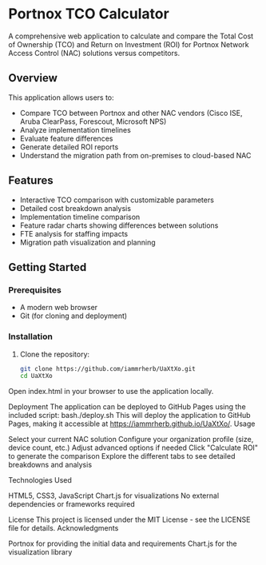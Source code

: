 # Portnox TCO Calculator

A comprehensive web application to calculate and compare the Total Cost of Ownership (TCO) and Return on Investment (ROI) for Portnox Network Access Control (NAC) solutions versus competitors.

## Overview

This application allows users to:

- Compare TCO between Portnox and other NAC vendors (Cisco ISE, Aruba ClearPass, Forescout, Microsoft NPS)
- Analyze implementation timelines
- Evaluate feature differences
- Generate detailed ROI reports
- Understand the migration path from on-premises to cloud-based NAC

## Features

- Interactive TCO comparison with customizable parameters
- Detailed cost breakdown analysis
- Implementation timeline comparison
- Feature radar charts showing differences between solutions
- FTE analysis for staffing impacts
- Migration path visualization and planning

## Getting Started

### Prerequisites

- A modern web browser
- Git (for cloning and deployment)

### Installation

1. Clone the repository:
   ```bash
   git clone https://github.com/iammrherb/UaXtXo.git
   cd UaXtXo

Open index.html in your browser to use the application locally.

Deployment
The application can be deployed to GitHub Pages using the included script:
bash./deploy.sh
This will deploy the application to GitHub Pages, making it accessible at https://iammrherb.github.io/UaXtXo/.
Usage

Select your current NAC solution
Configure your organization profile (size, device count, etc.)
Adjust advanced options if needed
Click "Calculate ROI" to generate the comparison
Explore the different tabs to see detailed breakdowns and analysis

Technologies Used

HTML5, CSS3, JavaScript
Chart.js for visualizations
No external dependencies or frameworks required

License
This project is licensed under the MIT License - see the LICENSE file for details.
Acknowledgments

Portnox for providing the initial data and requirements
Chart.js for the visualization library
